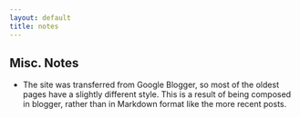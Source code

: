 ```yaml
---
layout: default
title: notes
---
```


## Misc. Notes

- The site was transferred from Google Blogger, so most of the oldest pages have a slightly different style.  This is a result of being composed in blogger, rather than in Markdown format like the more recent posts.  

